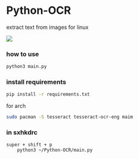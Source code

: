# Python-OCR
extract text from images for linux


<img src="https://media3.giphy.com/media/HAapUA8ubelJFN2d0b/giphy.gif?cid=790b761103d6a590cb5eeb5aacc345153156a299ce67746a&rid=giphy.gif&ct=g" />



### how to use

```sh
python3 main.py
```

### install requirements

```sh
pip install -r requirements.txt
```

for arch

```sh
sudo pacman -S tesseract tesseract-ocr-eng maim
```
### in sxhkdrc 

```
super + shift + p
	python3 ~/Python-OCR/main.py
```

